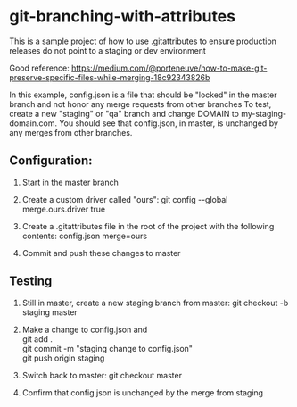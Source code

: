 # git-branching-with-attributes
This is a sample project of how to use .gitattributes to ensure production releases do not point to a staging or dev environment

Good reference:
https://medium.com/@porteneuve/how-to-make-git-preserve-specific-files-while-merging-18c92343826b

In this example, config.json is a file that should be "locked" in the master branch and not honor any merge requests from other branches
To test, create a new "staging" or "qa" branch and change DOMAIN to my-staging-domain.com. You should see that config.json, in master, is unchanged by any merges from other branches.


Configuration:
-----------------------------------------------------

1) Start in the master branch

2) Create a custom driver called "ours": git config --global merge.ours.driver true

3) Create a .gitattributes file in the root of the project with the following contents: config.json merge=ours

4) Commit and push these changes to master


Testing
-----------------------------------------------------

1) Still in master, create a new staging branch from master: git checkout -b staging master

2) Make a change to config.json and  
git add .  
git commit -m "staging change to config.json"  
git push origin staging  

3) Switch back to master: git checkout master

4) Confirm that config.json is unchanged by the merge from staging









  
